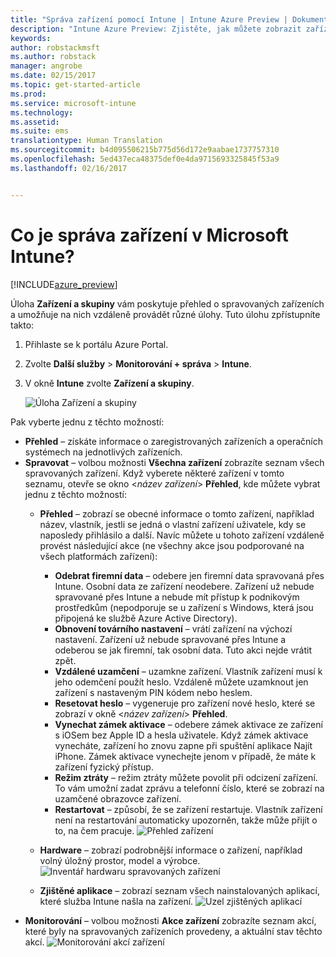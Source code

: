 ```yaml
---
title: "Správa zařízení pomocí Intune | Intune Azure Preview | Dokumentace Microsoftu"
description: "Intune Azure Preview: Zjistěte, jak můžete zobrazit zařízení spravovaná přes Intune a provádět s nimi různé operace."
keywords: 
author: robstackmsft
ms.author: robstack
manager: angrobe
ms.date: 02/15/2017
ms.topic: get-started-article
ms.prod: 
ms.service: microsoft-intune
ms.technology: 
ms.assetid: 
ms.suite: ems
translationtype: Human Translation
ms.sourcegitcommit: b4d095506215b775d56d172e9aabae1737757310
ms.openlocfilehash: 5ed437eca48375def0e4da9715693325845f53a9
ms.lasthandoff: 02/16/2017


---
```


# <a name="what-is-microsoft-intune-device-management"></a>Co je správa zařízení v Microsoft Intune? 


[!INCLUDE[azure_preview](../includes/azure_preview.md)]

Úloha **Zařízení a skupiny** vám poskytuje přehled o spravovaných zařízeních a umožňuje na nich vzdáleně provádět různé úlohy. Tuto úlohu zpřístupníte takto:

1. Přihlaste se k portálu Azure Portal.
2. Zvolte **Další služby** > **Monitorování + správa** > **Intune**.
3. V okně **Intune** zvolte **Zařízení a skupiny**.

    ![Úloha Zařízení a skupiny](./media/devices-and-groups-workload.png)

Pak vyberte jednu z těchto možností:

- **Přehled** – získáte informace o zaregistrovaných zařízeních a operačních systémech na jednotlivých zařízeních.
- **Spravovat** – volbou možnosti **Všechna zařízení** zobrazíte seznam všech spravovaných zařízení.
    Když vyberete některé zařízení v tomto seznamu, otevře se okno <*název zařízení*> **Přehled**, kde můžete vybrat jednu z těchto možností:
    - **Přehled** – zobrazí se obecné informace o tomto zařízení, například název, vlastník, jestli se jedná o vlastní zařízení uživatele, kdy se naposledy přihlásilo a další. Navíc můžete u tohoto zařízení vzdáleně provést následující akce (ne všechny akce jsou podporované na všech platformách zařízení):
        - **Odebrat firemní data** – odebere jen firemní data spravovaná přes Intune. Osobní data ze zařízení neodebere. Zařízení už nebude spravované přes Intune a nebude mít přístup k podnikovým prostředkům (nepodporuje se u zařízení s Windows, která jsou připojená ke službě Azure Active Directory).
        - **Obnovení továrního nastavení** – vrátí zařízení na výchozí nastavení. Zařízení už nebude spravované přes Intune a odeberou se jak firemní, tak osobní data. Tuto akci nejde vrátit zpět.
        - **Vzdálené uzamčení** – uzamkne zařízení. Vlastník zařízení musí k jeho odemčení použít heslo. Vzdáleně můžete uzamknout jen zařízení s nastaveným PIN kódem nebo heslem.
        - **Resetovat heslo** – vygeneruje pro zařízení nové heslo, které se zobrazí v okně <*název zařízení*> **Přehled**.
        - **Vynechat zámek aktivace** – odebere zámek aktivace ze zařízení s iOSem bez Apple ID a hesla uživatele. Když zámek aktivace vynecháte, zařízení ho znovu zapne při spuštění aplikace Najít iPhone. Zámek aktivace vynechejte jenom v případě, že máte k zařízení fyzický přístup.
        - **Režim ztráty** – režim ztráty můžete povolit při odcizení zařízení. To vám umožní zadat zprávu a telefonní číslo, které se zobrazí na uzamčené obrazovce zařízení.
        - **Restartovat** – způsobí, že se zařízení restartuje. Vlastník zařízení není na restartování automaticky upozorněn, takže může přijít o to, na čem pracuje.
        ![Přehled zařízení](http://i.imgur.com/4Rx4VXm.png)
        
    - **Hardware** – zobrazí podrobnější informace o zařízení, například volný úložný prostor, model a výrobce.
    ![Inventář hardwaru spravovaných zařízení](./media/hardware-inventory.png)
    - **Zjištěné aplikace** – zobrazí seznam všech nainstalovaných aplikací, které služba Intune našla na zařízení.
    ![Uzel zjištěných aplikací](./media/detected-applications.png)
- **Monitorování** – volbou možnosti **Akce zařízení** zobrazíte seznam akcí, které byly na spravovaných zařízeních provedeny, a aktuální stav těchto akcí.
![Monitorování akcí zařízení](./media/monitor-device-actions.png)

